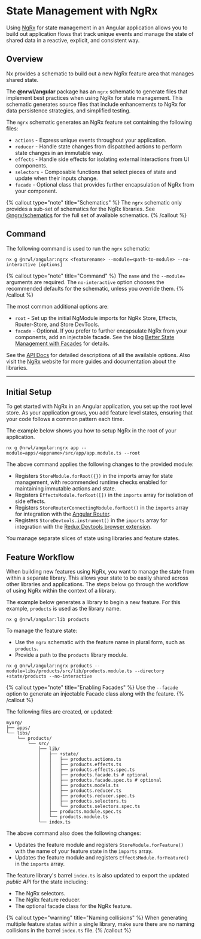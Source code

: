 # State Management with NgRx

Using [NgRx](https://ngrx.io) for state management in an Angular application allows you to
build out application flows that track unique events and manage the state of shared data in a reactive, explicit, and consistent way.

## Overview

Nx provides a schematic to build out a new NgRx feature area that manages shared state.

The **@nrwl/angular** package has an `ngrx` schematic to generate files that implement best practices when using NgRx for state management. This schematic generates source files that include enhancements to NgRx for data persistence strategies, and simplified testing.

The `ngrx` schematic generates an NgRx feature set containing the following files:

- `actions` - Express unique events throughout your application.
- `reducer` - Handle state changes from dispatched actions to perform state changes in an immutable way.
- `effects` - Handle side effects for isolating external interactions from UI components.
- `selectors` - Composable functions that select pieces of state and update when their inputs change.
- `facade` - Optional class that provides further encapsulation of NgRx from your component.

{% callout type="note" title="Schematics" %}
The `ngrx` schematic only provides a sub-set of schematics for the NgRx libraries. See [@ngrx/schematics](https://ngrx.io/guide/schematics) for the full set of available schematics.
{% /callout %}

## Command

The following command is used to run the `ngrx` schematic:

```shell
nx g @nrwl/angular:ngrx <featurename> --module=<path-to-module> --no-interactive [options]
```

{% callout type="note" title="Command" %}
The `name` and the `--module=` arguments are required. The `no-interactive` option chooses the recommended defaults for the schematic, unless you override them.
{% /callout %}

The most common additional options are:

- `root` - Set up the initial NgModule imports for NgRx Store, Effects, Router-Store, and Store DevTools.
- `facade` - Optional. If you prefer to further encapsulate NgRx from your components, add an injectable facade. See the blog [Better State Management with Facades](https://blog.nrwl.io/nrwl-nx-6-2-angular-6-1-and-better-state-management-e139da2cd074#cb93) for details.

See the [API Docs](/packages/angular/generators/ngrx) for detailed descriptions of all the available options. Also visit the [NgRx](https://ngrx.io) website for more guides and documentation about the libraries.

---

## Initial Setup

To get started with NgRx in an Angular application, you set up the root level store. As your application grows, you add feature level states, ensuring that your code follows a common pattern each time.

The example below shows you how to setup NgRx in the root of your application.

```shell
nx g @nrwl/angular:ngrx app --module=apps/<appname>/src/app/app.module.ts --root
```

The above command applies the following changes to the provided module:

- Registers `StoreModule.forRoot({})` in the imports array for state management, with recommended runtime checks enabled for maintaining immutable actions and state.
- Registers `EffectsModule.forRoot([])` in the `imports` array for isolation of side effects.
- Registers `StoreRouterConnectingModule.forRoot()` in the `imports` array for integration with the [Angular Router](https://angular.io/guide/router).
- Registers `StoreDevtools.instrument()` in the `imports` array for integration with the [Redux Devtools browser extension](https://chrome.google.com/webstore/detail/redux-devtools/lmhkpmbekcpmknklioeibfkpmmfibljd).

You manage separate slices of state using libraries and feature states.

## Feature Workflow

When building new features using NgRx, you want to manage the state from within a separate library. This allows your
state to be easily shared across other libraries and applications. The steps below go through the workflow of using NgRx within the context of a library.

The example below generates a library to begin a new feature. For this example, `products` is used as the library name.

```shell
nx g @nrwl/angular:lib products
```

To manage the feature state:

- Use the `ngrx` schematic with the feature name in plural form, such as `products`.
- Provide a path to the `products` library module.

```shell
nx g @nrwl/angular:ngrx products --module=libs/products/src/lib/products.module.ts --directory +state/products --no-interactive
```

{% callout type="note" title="Enabling Facades" %}
Use the `--facade` option to generate an injectable Facade class along with the feature.
{% /callout %}

The following files are created, or updated:

```text
myorg/
├── apps/
└── libs/
    └── products/
        └── src/
            ├── lib/
            │   ├── +state/
            │   │   ├── products.actions.ts
            │   │   ├── products.effects.ts
            │   │   ├── products.effects.spec.ts
            │   │   ├── products.facade.ts # optional
            │   │   ├── products.facade.spec.ts # optional
            │   │   ├── products.models.ts
            │   │   ├── products.reducer.ts
            │   │   ├── products.reducer.spec.ts
            │   │   ├── products.selectors.ts
            │   │   └── products.selectors.spec.ts
            │   ├── products.module.spec.ts
            │   └── products.module.ts
            └── index.ts
```

The above command also does the following changes:

- Updates the feature module and registers `StoreModule.forFeature()` with the name of your feature state in the `imports` array.
- Updates the feature module and registers `EffectsModule.forFeature()` in the `imports` array.

The feature library's barrel `index.ts` is also updated to export the updated _public API_ for the state including:

- The NgRx selectors.
- The NgRx feature reducer.
- The optional facade class for the NgRx feature.

{% callout type="warning" title="Naming collisions" %}
When generating multiple feature states within a single library, make sure there are no naming collisions in the barrel `index.ts` file.
{% /callout %}
